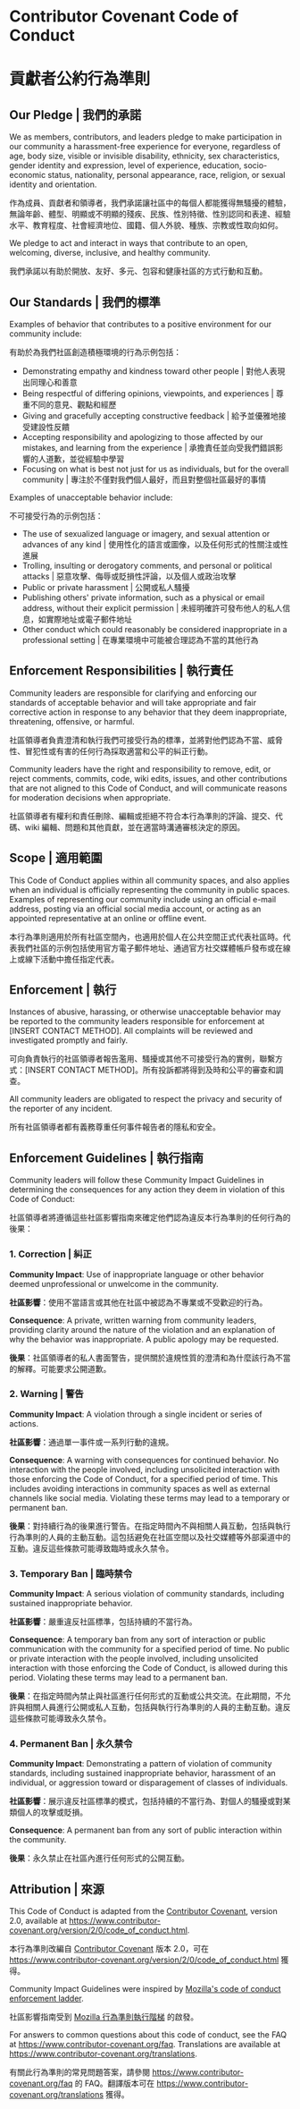 # Contributor Covenant Code of Conduct
# 貢獻者公約行為準則

## Our Pledge | 我們的承諾

We as members, contributors, and leaders pledge to make participation in our community a harassment-free experience for everyone, regardless of age, body size, visible or invisible disability, ethnicity, sex characteristics, gender identity and expression, level of experience, education, socio-economic status, nationality, personal appearance, race, religion, or sexual identity and orientation.

作為成員、貢獻者和領導者，我們承諾讓社區中的每個人都能獲得無騷擾的體驗，無論年齡、體型、明顯或不明顯的殘疾、民族、性別特徵、性別認同和表達、經驗水平、教育程度、社會經濟地位、國籍、個人外貌、種族、宗教或性取向如何。

We pledge to act and interact in ways that contribute to an open, welcoming, diverse, inclusive, and healthy community.

我們承諾以有助於開放、友好、多元、包容和健康社區的方式行動和互動。

## Our Standards | 我們的標準

Examples of behavior that contributes to a positive environment for our community include:

有助於為我們社區創造積極環境的行為示例包括：

* Demonstrating empathy and kindness toward other people | 對他人表現出同理心和善意
* Being respectful of differing opinions, viewpoints, and experiences | 尊重不同的意見、觀點和經歷
* Giving and gracefully accepting constructive feedback | 給予並優雅地接受建設性反饋
* Accepting responsibility and apologizing to those affected by our mistakes, and learning from the experience | 承擔責任並向受我們錯誤影響的人道歉，並從經驗中學習
* Focusing on what is best not just for us as individuals, but for the overall community | 專注於不僅對我們個人最好，而且對整個社區最好的事情

Examples of unacceptable behavior include:

不可接受行為的示例包括：

* The use of sexualized language or imagery, and sexual attention or advances of any kind | 使用性化的語言或圖像，以及任何形式的性關注或性進展
* Trolling, insulting or derogatory comments, and personal or political attacks | 惡意攻擊、侮辱或貶損性評論，以及個人或政治攻擊
* Public or private harassment | 公開或私人騷擾
* Publishing others' private information, such as a physical or email address, without their explicit permission | 未經明確許可發布他人的私人信息，如實際地址或電子郵件地址
* Other conduct which could reasonably be considered inappropriate in a professional setting | 在專業環境中可能被合理認為不當的其他行為

## Enforcement Responsibilities | 執行責任

Community leaders are responsible for clarifying and enforcing our standards of acceptable behavior and will take appropriate and fair corrective action in response to any behavior that they deem inappropriate, threatening, offensive, or harmful.

社區領導者負責澄清和執行我們可接受行為的標準，並將對他們認為不當、威脅性、冒犯性或有害的任何行為採取適當和公平的糾正行動。

Community leaders have the right and responsibility to remove, edit, or reject comments, commits, code, wiki edits, issues, and other contributions that are not aligned to this Code of Conduct, and will communicate reasons for moderation decisions when appropriate.

社區領導者有權利和責任刪除、編輯或拒絕不符合本行為準則的評論、提交、代碼、wiki 編輯、問題和其他貢獻，並在適當時溝通審核決定的原因。

## Scope | 適用範圍

This Code of Conduct applies within all community spaces, and also applies when an individual is officially representing the community in public spaces. Examples of representing our community include using an official e-mail address, posting via an official social media account, or acting as an appointed representative at an online or offline event.

本行為準則適用於所有社區空間內，也適用於個人在公共空間正式代表社區時。代表我們社區的示例包括使用官方電子郵件地址、通過官方社交媒體帳戶發布或在線上或線下活動中擔任指定代表。

## Enforcement | 執行

Instances of abusive, harassing, or otherwise unacceptable behavior may be reported to the community leaders responsible for enforcement at [INSERT CONTACT METHOD]. All complaints will be reviewed and investigated promptly and fairly.

可向負責執行的社區領導者報告濫用、騷擾或其他不可接受行為的實例，聯繫方式：[INSERT CONTACT METHOD]。所有投訴都將得到及時和公平的審查和調查。

All community leaders are obligated to respect the privacy and security of the reporter of any incident.

所有社區領導者都有義務尊重任何事件報告者的隱私和安全。

## Enforcement Guidelines | 執行指南

Community leaders will follow these Community Impact Guidelines in determining the consequences for any action they deem in violation of this Code of Conduct:

社區領導者將遵循這些社區影響指南來確定他們認為違反本行為準則的任何行為的後果：

### 1. Correction | 糾正

**Community Impact**: Use of inappropriate language or other behavior deemed unprofessional or unwelcome in the community.

**社區影響**：使用不當語言或其他在社區中被認為不專業或不受歡迎的行為。

**Consequence**: A private, written warning from community leaders, providing clarity around the nature of the violation and an explanation of why the behavior was inappropriate. A public apology may be requested.

**後果**：社區領導者的私人書面警告，提供關於違規性質的澄清和為什麼該行為不當的解釋。可能要求公開道歉。

### 2. Warning | 警告

**Community Impact**: A violation through a single incident or series of actions.

**社區影響**：通過單一事件或一系列行動的違規。

**Consequence**: A warning with consequences for continued behavior. No interaction with the people involved, including unsolicited interaction with those enforcing the Code of Conduct, for a specified period of time. This includes avoiding interactions in community spaces as well as external channels like social media. Violating these terms may lead to a temporary or permanent ban.

**後果**：對持續行為的後果進行警告。在指定時間內不與相關人員互動，包括與執行行為準則的人員的主動互動。這包括避免在社區空間以及社交媒體等外部渠道中的互動。違反這些條款可能導致臨時或永久禁令。

### 3. Temporary Ban | 臨時禁令

**Community Impact**: A serious violation of community standards, including sustained inappropriate behavior.

**社區影響**：嚴重違反社區標準，包括持續的不當行為。

**Consequence**: A temporary ban from any sort of interaction or public communication with the community for a specified period of time. No public or private interaction with the people involved, including unsolicited interaction with those enforcing the Code of Conduct, is allowed during this period. Violating these terms may lead to a permanent ban.

**後果**：在指定時間內禁止與社區進行任何形式的互動或公共交流。在此期間，不允許與相關人員進行公開或私人互動，包括與執行行為準則的人員的主動互動。違反這些條款可能導致永久禁令。

### 4. Permanent Ban | 永久禁令

**Community Impact**: Demonstrating a pattern of violation of community standards, including sustained inappropriate behavior, harassment of an individual, or aggression toward or disparagement of classes of individuals.

**社區影響**：展示違反社區標準的模式，包括持續的不當行為、對個人的騷擾或對某類個人的攻擊或貶損。

**Consequence**: A permanent ban from any sort of public interaction within the community.

**後果**：永久禁止在社區內進行任何形式的公開互動。

## Attribution | 來源

This Code of Conduct is adapted from the [Contributor Covenant][homepage], version 2.0, available at https://www.contributor-covenant.org/version/2/0/code_of_conduct.html.

本行為準則改編自 [Contributor Covenant][homepage] 版本 2.0，可在 https://www.contributor-covenant.org/version/2/0/code_of_conduct.html 獲得。

Community Impact Guidelines were inspired by [Mozilla's code of conduct enforcement ladder](https://github.com/mozilla/diversity).

社區影響指南受到 [Mozilla 行為準則執行階梯](https://github.com/mozilla/diversity) 的啟發。

[homepage]: https://www.contributor-covenant.org

For answers to common questions about this code of conduct, see the FAQ at https://www.contributor-covenant.org/faq. Translations are available at https://www.contributor-covenant.org/translations.

有關此行為準則的常見問題答案，請參閱 https://www.contributor-covenant.org/faq 的 FAQ。翻譯版本可在 https://www.contributor-covenant.org/translations 獲得。